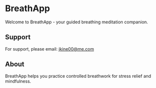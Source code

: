 # BreathApp

Welcome to BreathApp - your guided breathing meditation companion.

## Support

For support, please email: jkine00@me.com

## About

BreathApp helps you practice controlled breathwork for stress relief and mindfulness.
